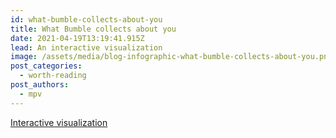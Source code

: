 ```yaml
---
id: what-bumble-collects-about-you
title: What Bumble collects about you
date: 2021-04-19T13:19:41.915Z
lead: An interactive visualization
image: /assets/media/blog-infographic-what-bumble-collects-about-you.png
post_categories:
  - worth-reading
post_authors:
  - mpv
---
```

[Interactive visualization](https://tinyurl.com/y4t5w48z)
